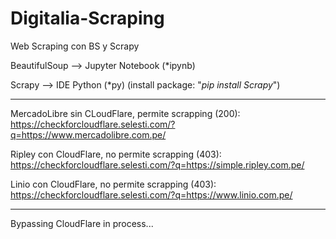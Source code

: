 # Digitalia-Scraping
Web Scraping con BS y Scrapy

BeautifulSoup --> Jupyter Notebook (*ipynb)

Scrapy --> IDE Python (*py) (install package: "*pip install Scrapy*")

----------------------------------------

MercadoLibre sin CLoudFlare, permite scrapping (200): https://checkforcloudflare.selesti.com/?q=https://www.mercadolibre.com.pe/

Ripley con CloudFlare, no permite scrapping (403): https://checkforcloudflare.selesti.com/?q=https://simple.ripley.com.pe/

Linio con CloudFlare, no permite scrapping (403): https://checkforcloudflare.selesti.com/?q=https://www.linio.com.pe/

----------------------------------------

Bypassing CloudFlare in process...
